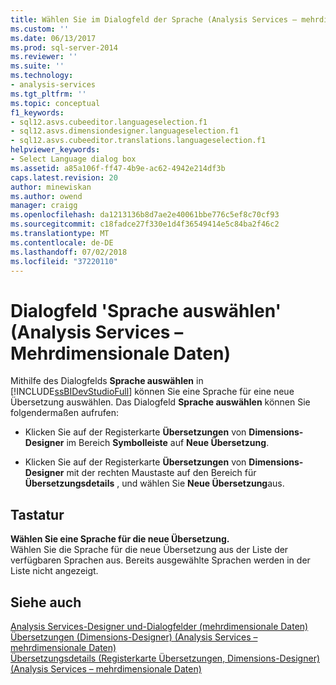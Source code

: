 ```yaml
---
title: Wählen Sie im Dialogfeld der Sprache (Analysis Services – mehrdimensionale Daten) | Microsoft-Dokumentation
ms.custom: ''
ms.date: 06/13/2017
ms.prod: sql-server-2014
ms.reviewer: ''
ms.suite: ''
ms.technology:
- analysis-services
ms.tgt_pltfrm: ''
ms.topic: conceptual
f1_keywords:
- sql12.asvs.cubeeditor.languageselection.f1
- sql12.asvs.dimensiondesigner.languageselection.f1
- sql12.asvs.cubeeditor.translations.languageselection.f1
helpviewer_keywords:
- Select Language dialog box
ms.assetid: a85a106f-ff47-4b9e-ac62-4942e214df3b
caps.latest.revision: 20
author: minewiskan
ms.author: owend
manager: craigg
ms.openlocfilehash: da1213136b8d7ae2e40061bbe776c5ef8c70cf93
ms.sourcegitcommit: c18fadce27f330e1d4f36549414e5c84ba2f46c2
ms.translationtype: MT
ms.contentlocale: de-DE
ms.lasthandoff: 07/02/2018
ms.locfileid: "37220110"
---
```

# <a name="select-language-dialog-box-analysis-services---multidimensional-data"></a>Dialogfeld 'Sprache auswählen' (Analysis Services – Mehrdimensionale Daten)
  Mithilfe des Dialogfelds **Sprache auswählen** in [!INCLUDE[ssBIDevStudioFull](../includes/ssbidevstudiofull-md.md)] können Sie eine Sprache für eine neue Übersetzung auswählen. Das Dialogfeld **Sprache auswählen** können Sie folgendermaßen aufrufen:  
  
-   Klicken Sie auf der Registerkarte **Übersetzungen** von **Dimensions-Designer** im Bereich **Symbolleiste** auf **Neue Übersetzung**.  
  
-   Klicken Sie auf der Registerkarte **Übersetzungen** von **Dimensions-Designer** mit der rechten Maustaste auf den Bereich für **Übersetzungsdetails** , und wählen Sie **Neue Übersetzung**aus.  
  
## <a name="options"></a>Tastatur  
 **Wählen Sie eine Sprache für die neue Übersetzung.**  
 Wählen Sie die Sprache für die neue Übersetzung aus der Liste der verfügbaren Sprachen aus. Bereits ausgewählte Sprachen werden in der Liste nicht angezeigt.  
  
## <a name="see-also"></a>Siehe auch  
 [Analysis Services-Designer und-Dialogfelder &#40;mehrdimensionale Daten&#41;](analysis-services-designers-and-dialog-boxes-multidimensional-data.md)   
 [Übersetzungen &#40;Dimensions-Designer&#41; &#40;Analysis Services – mehrdimensionale Daten&#41;](translations-dimension-designer-analysis-services-multidimensional-data.md)   
 [Übersetzungsdetails &#40;Registerkarte Übersetzungen, Dimensions-Designer&#41; &#40;Analysis Services – mehrdimensionale Daten&#41;](translation-details-dimension-designer-analysis-services-multidimensional-data.md)  
  
  

